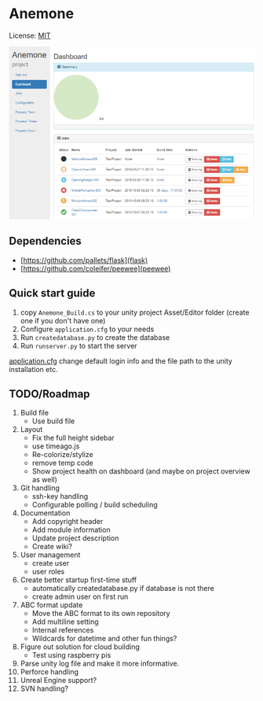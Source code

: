 # Anemone
License: [MIT](LICENSE)

![alt text](https://raw.githubusercontent.com/Winnak/Anemone/master/screenshots/Screenshot_1.png "WIP")


## Dependencies
* [https://github.com/pallets/flask](flask)
* [https://github.com/coleifer/peewee](peewee)


## Quick start guide
1. copy `Anemone_Build.cs` to your unity project Asset/Editor folder (create one if you don't have one)
2. Configure `application.cfg` to your needs
3. Run `createdatabase.py` to create the database
4. Run `runserver.py` to start the server

[application.cfg](application.cfg) change default login info and the file path to the unity installation etc.


## TODO/Roadmap
1. Build file
    * Use build file
2. Layout
    * Fix the full height sidebar
    * use timeago.js
    * Re-colorize/stylize
    * remove temp code
    * Show project health on dashboard (and maybe on project overview as well)
3. Git handling
    * ssh-key handling
    * Configurable polling / build scheduling
4. Documentation
    * Add copyright header
    * Add module information
    * Update project description
    * Create wiki?
5. User management
    * create user
    * user roles
6. Create better startup first-time stuff
    * automatically createdatabase.py if database is not there
    * create admin user on first run
7. ABC format update
    * Move the ABC format to its own repository
    * Add multiline setting
    * Internal references
    * Wildcards for datetime and other fun things?
8. Figure out solution for cloud building
    * Test using raspberry pis
9. Parse unity log file and make it more informative.
10. Perforce handling
11. Unreal Engine support?
12. SVN handling?
